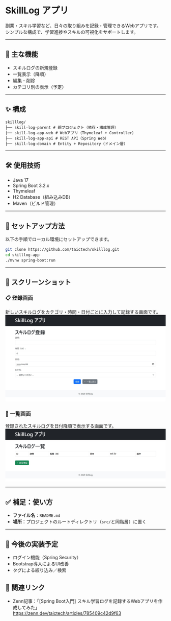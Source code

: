 # SkillLog アプリ

副業・スキル学習など、日々の取り組みを記録・管理できるWebアプリです。  
シンプルな構成で、学習進捗やスキルの可視化をサポートします。

---

## 📌 主な機能

- スキルログの新規登録
- 一覧表示（降順）
- 編集・削除
- カテゴリ別の表示（予定）

---


## ✨ 構成

```
skilllog/
├── skill-log-parent # 親プロジェクト（依存・構成管理）
├── skill-log-app-web # Webアプリ（Thymeleaf + Controller）
├── skill-log-app-api # REST API（Spring Web）
├── skill-log-domain # Entity + Repository（ドメイン層）
```

---
## 🛠 使用技術

- Java 17
- Spring Boot 3.2.x
- Thymeleaf
- H2 Database（組み込みDB）
- Maven（ビルド管理）

---

## 🚀 セットアップ方法

以下の手順でローカル環境にセットアップできます。

```bash
git clone https://github.com/taictech/skilllog.git
cd skilllog-app
./mvnw spring-boot:run
```

---

## 📸 スクリーンショット

### 📋 登録画面
新しいスキルログをカテゴリ・時間・日付ごとに入力して記録する画面です。
![登録画面](images/ws001_register.jpeg)

### 📝 一覧画面
登録されたスキルログを日付降順で表示する画面です。
![一覧画面](images/ws002_list.jpeg)


---

## ✅ 補足：使い方

- **ファイル名**：`README.md`
- **場所**：プロジェクトのルートディレクトリ（`src/`と同階層）に置く

---
## 🔧 今後の実装予定

- ログイン機能（Spring Security）
- Bootstrap導入によるUI改善
- タグによる絞り込み／検索

## 🔗 関連リンク
- Zenn記事：「[Spring Boot入門] スキル学習ログを記録するWebアプリを作成してみた」  
  https://zenn.dev/taictech/articles/785409c42d9f63

